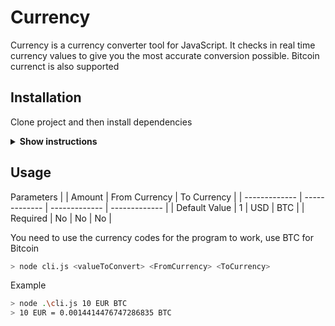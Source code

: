 # Currency 

Currency is a currency converter tool for JavaScript. It checks in real time currency values to give you the most accurate conversion possible.
Bitcoin currenct is also supported

## Installation

Clone project and then install dependencies

<details><summary><b>Show instructions</b></summary>
```sh
> cd your/directory/here
> git clone https://github.com/Shraneid/3-musketeers
> cd /3-musketeers
> npm install
```
</details>

## Usage

Parameters
|               | Amount        | From Currency | To Currency   |
| ------------- | ------------- | ------------- | ------------- |
| Default Value | 1             | USD           | BTC           |
| Required      | No            | No            | No            |

You need to use the currency codes for the program to work, use BTC for Bitcoin

```sh
> node cli.js <valueToConvert> <FromCurrency> <ToCurrency>
```

Example
```sh
> node .\cli.js 10 EUR BTC
> 10 EUR = 0.0014414476747286835 BTC
```
